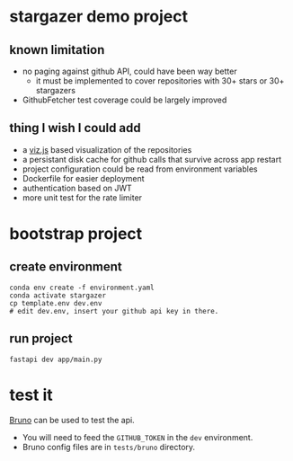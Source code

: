 # stargazer demo project

## known limitation

- no paging against github API, could have been way better
  - it must be implemented to cover repositories with 30+ stars or 30+ stargazers
- GithubFetcher test coverage could be largely improved

## thing I wish I could add
- a [viz.js](https://visjs.github.io/vis-network/examples/network/basicUsage.html) based visualization of the repositories
- a persistant disk cache for github calls that survive across app restart
- project configuration could be read from environment variables
- Dockerfile for easier deployment
- authentication based on JWT
- more unit test for the rate limiter



# bootstrap project

## create environment

```shell
conda env create -f environment.yaml
conda activate stargazer
cp template.env dev.env
# edit dev.env, insert your github api key in there.
```

## run project
```shell
fastapi dev app/main.py
```

# test it

[Bruno](https://www.usebruno.com/) can be used to test the api.
- You will need to feed the `GITHUB_TOKEN` in the `dev` environment.
- Bruno config files are in `tests/bruno` directory.
